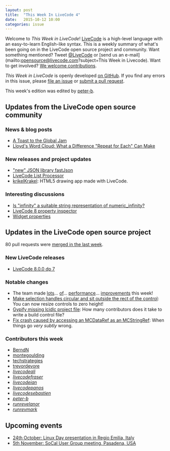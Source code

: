 ```yaml
---
layout: post
title:  "This Week In LiveCode 4"
date:   2015-10-12 10:00
categories: issue
---
```


Welcome to *This Week in LiveCode*!  [LiveCode](https://livecode.com/) is a high-level language with an easy-to-learn English-like syntax.  This is a weekly summary of what's been going on in the LiveCode open source project and community.  Want something mentioned?  Tweet [@LiveCode](https://twitter.com/LiveCode) or [send us an e-mail](mailto:opensource@livecode.com?subject=This Week in Livecode).  Want to get involved?  [We welcome contributions](https://github.com/livecode/livecode).

*This Week in LiveCode* is openly developed [on GitHub](https://github.com/livecode/this-week-in-livecode).  If you find any errors in this issue, please [file an issue](https://github.com/livecode/this-week-in-livecode/issues) or [submit a pull request](https://github.com/livecode/this-week-in-livecode/pulls).

This week's edition was edited by [peter-b](https://github.com/peter-b).

## Updates from the LiveCode open source community

### News & blog posts

* [A Toast to the Global Jam](https://livecode.com/a-toast-to-the-global-jam/)
* [Lloyd's Word Cloud: What a Difference "Repeat for Each" Can Make](http://learninglivecode.blogspot.co.uk/2015/10/lloyds-word-cloud-what-difference.html)

### New releases and project updates

* ["new" JSON library fastJson](http://forums.livecode.com/viewtopic.php?f=8&t=25479&p=132435)
* [LiveCode List Processor](http://lists.runrev.com/pipermail/use-livecode/2015-October/219677.html)
* [krikelKrakel](http://hyperhh.org/html5/krikelKrakel-8.0.0-dp-7X.html): HTML5 drawing app made with LiveCode.

### Interesting discussions

* [Is "infinity" a suitable string representation of numeric_infinity?](http://quality.runrev.com/show_bug.cgi?id=16163)
* [LiveCode 8 property inspector](http://lists.runrev.com/pipermail/use-livecode/2015-October/219468.html)
* [Widget properties](http://lists.runrev.com/pipermail/use-livecode/2015-October/219652.html)

## Updates in the LiveCode open source project

80 pull requests were [merged in the last week](https://github.com/search?l=&o=asc&s=created&type=Issues&utf8=%E2%9C%93&q=org%3Alivecode+is%3Apublic+is%3Apr+is%3Amerged+merged%3A2015-10-05..2015-10-11).

### New LiveCode releases

* [LiveCode 8.0.0 dp 7](http://downloads.livecode.com/livecode/#8_0_0)

### Notable changes

* The team made [lots](https://github.com/livecode/livecode/pull/2974)… [of](https://github.com/livecode/livecode/pull/3001)… [performance](https://github.com/livecode/livecode/pull/2991)… [improvements](https://github.com/livecode/livecode/pull/2989) this week!
* [Make selection handles circular and sit outside the rect of the control](https://github.com/livecode/livecode/pull/3027): You can now resize controls to zero height!
* [Gypify missing lcidlc project file](https://github.com/livecode/livecode/pull/3017): How many contributors does it take to write a build control file?
* [Fix crash caused by accessing an MCDataRef as an MCStringRef](https://github.com/livecode/livecode/pull/3013): When things go *very subtly* wrong.

### Contributors this week

* [BerndN](https://github.com/BerndN)
* [montegoulding](https://github.com/montegoulding)
* [techstrategies](https://github.com/techstrategies)
* [trevordevore](https://github.com/trevordevore)
* *[livecodeali](https://github.com/livecodeali)*
* *[livecodefraser](https://github.com/livecodefraser)*
* *[livecodeian](https://github.com/livecodeian)*
* *[livecodepanos](https://github.com/livecodepanos)*
* *[livecodesebastien](https://github.com/livecodesebastien)*
* *[peter-b](https://github.com/peter-b)*
* *[runrevelanor](https://github.com/runrevelanor)*
* *[runrevmark](https://github.com/runrevmark)*

## Upcoming events

* [24th October: Linux Day presentation in Regio Emilia, Italy](http://forums.livecode.com/viewtopic.php?t=25393)
* [5th November: SoCal User Group meeting, Pasadena, USA](http://forums.livecode.com/viewtopic.php?f=50&t=25476)
